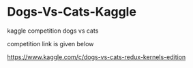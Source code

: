 # Dogs-Vs-Cats-Kaggle
kaggle competition dogs vs cats

competition link is given below

https://www.kaggle.com/c/dogs-vs-cats-redux-kernels-edition
